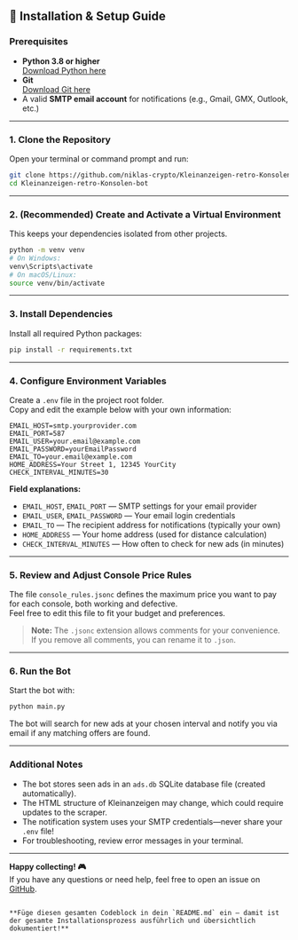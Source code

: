 
## 🚀 Installation & Setup Guide

### Prerequisites

- **Python 3.8 or higher**  
  [Download Python here](https://www.python.org/downloads/)
- **Git**  
  [Download Git here](https://git-scm.com/downloads)
- A valid **SMTP email account** for notifications (e.g., Gmail, GMX, Outlook, etc.)

---

### 1. Clone the Repository

Open your terminal or command prompt and run:

```bash
git clone https://github.com/niklas-crypto/Kleinanzeigen-retro-Konsolen-bot.git
cd Kleinanzeigen-retro-Konsolen-bot
```

---

### 2. (Recommended) Create and Activate a Virtual Environment

This keeps your dependencies isolated from other projects.

```bash
python -m venv venv
# On Windows:
venv\Scripts\activate
# On macOS/Linux:
source venv/bin/activate
```

---

### 3. Install Dependencies

Install all required Python packages:

```bash
pip install -r requirements.txt
```

---

### 4. Configure Environment Variables

Create a `.env` file in the project root folder.  
Copy and edit the example below with your own information:

```env
EMAIL_HOST=smtp.yourprovider.com
EMAIL_PORT=587
EMAIL_USER=your.email@example.com
EMAIL_PASSWORD=yourEmailPassword
EMAIL_TO=your.email@example.com
HOME_ADDRESS=Your Street 1, 12345 YourCity
CHECK_INTERVAL_MINUTES=30
```

**Field explanations:**

- `EMAIL_HOST`, `EMAIL_PORT` — SMTP settings for your email provider
- `EMAIL_USER`, `EMAIL_PASSWORD` — Your email login credentials
- `EMAIL_TO` — The recipient address for notifications (typically your own)
- `HOME_ADDRESS` — Your home address (used for distance calculation)
- `CHECK_INTERVAL_MINUTES` — How often to check for new ads (in minutes)

---

### 5. Review and Adjust Console Price Rules

The file `console_rules.jsonc` defines the maximum price you want to pay for each console, both working and defective.  
Feel free to edit this file to fit your budget and preferences.

> **Note:** The `.jsonc` extension allows comments for your convenience.  
> If you remove all comments, you can rename it to `.json`.

---

### 6. Run the Bot

Start the bot with:

```bash
python main.py
```

The bot will search for new ads at your chosen interval and notify you via email if any matching offers are found.

---

### Additional Notes

- The bot stores seen ads in an `ads.db` SQLite database file (created automatically).
- The HTML structure of Kleinanzeigen may change, which could require updates to the scraper.
- The notification system uses your SMTP credentials—never share your `.env` file!
- For troubleshooting, review error messages in your terminal.

---

**Happy collecting! 🎮**  
If you have any questions or need help, feel free to open an issue on [GitHub](https://github.com/niklas-crypto/Kleinanzeigen-retro-Konsolen-bot/issues).
```

**Füge diesen gesamten Codeblock in dein `README.md` ein – damit ist der gesamte Installationsprozess ausführlich und übersichtlich dokumentiert!**